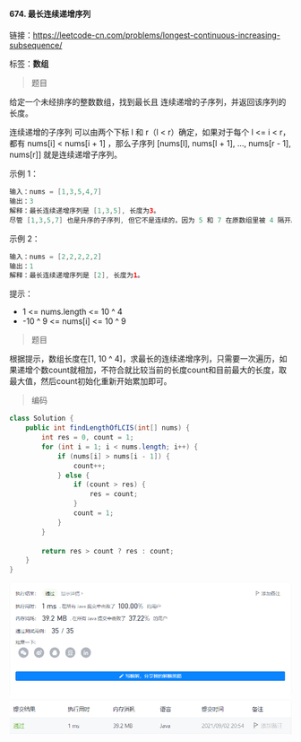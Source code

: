 #### 674. 最长连续递增序列

链接：https://leetcode-cn.com/problems/longest-continuous-increasing-subsequence/

标签：**数组**

> 题目

给定一个未经排序的整数数组，找到最长且 连续递增的子序列，并返回该序列的长度。

连续递增的子序列 可以由两个下标 l 和 r（l < r）确定，如果对于每个 l <= i < r，都有 nums[i] < nums[i + 1] ，那么子序列 [nums[l], nums[l + 1], ..., nums[r - 1], nums[r]] 就是连续递增子序列。

示例 1：

```java
输入：nums = [1,3,5,4,7]
输出：3
解释：最长连续递增序列是 [1,3,5], 长度为3。
尽管 [1,3,5,7] 也是升序的子序列, 但它不是连续的，因为 5 和 7 在原数组里被 4 隔开。 
```

示例 2：

```java
输入：nums = [2,2,2,2,2]
输出：1
解释：最长连续递增序列是 [2], 长度为1。
```


提示：

- 1 <= nums.length <= 10 ^ 4
- -10 ^ 9 <= nums[i] <= 10 ^ 9

> 题目

根据提示，数组长度在[1, 10 ^ 4]，求最长的连续递增序列，只需要一次遍历，如果递增个数count就相加，不符合就比较当前的长度count和目前最大的长度，取最大值，然后count初始化重新开始累加即可。

> 编码

```java
class Solution {
    public int findLengthOfLCIS(int[] nums) {
        int res = 0, count = 1;
        for (int i = 1; i < nums.length; i++) {
            if (nums[i] > nums[i - 1]) {
                count++;
            } else {
                if (count > res) {
                    res = count;
                }
                count = 1;
            }
        }

        return res > count ? res : count;
    }
}
```

![image-20210902205452538](674.最长连续递增序列.assets/image-20210902205452538.png)